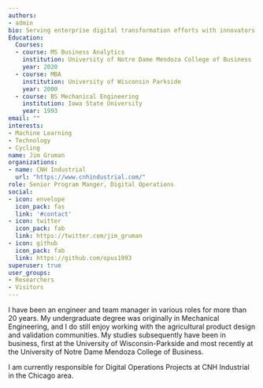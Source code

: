 ```yaml
---
authors:
- admin
bio: Serving enterprise digital transformation efforts with innovators in mobile power, decision intelligence, and product management
Education:
  Courses:
  - course: MS Business Analytics
    institution: University of Notre Dame Mendoza College of Business
    year: 2020
  - course: MBA
    institution: University of Wisconsin Parkside
    year: 2000
  - course: BS Mechanical Engineering
    institution: Iowa State University
    year: 1993
email: ""
interests:
- Machine Learning
- Technology
- Cycling
name: Jim Gruman
organizations:
- name: CNH Industrial
  url: "https://www.cnhindustrial.com/"
role: Senior Program Manger, Digital Operations
social:
- icon: envelope
  icon_pack: fas
  link: '#contact'
- icon: twitter
  icon_pack: fab
  link: https://twitter.com/jim_gruman
- icon: github
  icon_pack: fab
  link: https://github.com/opus1993
superuser: true
user_groups:
- Researchers
- Visitors
---
```


I have been an engineer and team manager in various roles for more than 20 years. My undergraduate degree was originally in Mechanical Engineering, and I do still enjoy working with the agricultural product design and validation communities. My studies subsequently have been in business, first at the University of Wisconsin-Parkside and most recently at the University of Notre Dame Mendoza College of Business.

I am currently responsible for Digital Operations Projects at CNH Industrial in the Chicago area.

